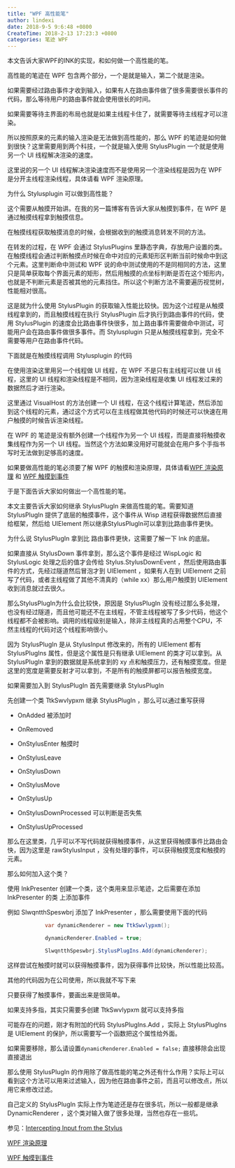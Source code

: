 ```yaml
---
title: "WPF 高性能笔"
author: lindexi
date: 2018-9-5 9:6:48 +0800
CreateTime: 2018-2-13 17:23:3 +0800
categories: 笔迹 WPF
---
```


本文告诉大家WPF的INK的实现，和如何做一个高性能的笔。

<!--more-->


<!-- csdn -->
<!-- 标签：笔迹，WPF -->

高性能的笔迹在 WPF 包含两个部分，一个是就是输入，第二个就是渲染。

如果需要经过路由事件才收到输入，如果有人在路由事件做了很多需要很长事件的代码，那么等待用户的路由事件就会使用很长的时间。

如果需要等待主界面的布局也就是如果主线程卡住了，就需要等待主线程才可以渲染。

所以按照原来的元素的输入渲染是无法做到高性能的，那么 WPF 的笔迹是如何做到很快？这里需要用到两个科技，一个就是输入使用 StylusPlugin 一个就是使用另一个 UI 线程解决渲染的速度。

这里说的另一个 UI 线程解决渲染速度而不是使用另一个渲染线程是因为在 WPF 是分开主线程渲染线程，具体请看 WPF 渲染原理。

为什么 Stylusplugin  可以做到高性能？

这个需要从触摸开始讲。在我的另一篇博客有告诉大家从触摸到事件，在 WPF 是通过触摸线程拿到触摸信息。

在触摸线程获取触摸消息的时候，会根据收到的触摸消息转发不同的方法。

在转发的过程，在 WPF 会通过 StylusPlugins 里静态字典，存放用户设置的类。在触摸线程会通过判断触摸点时候在命中对应的元素矩形区判断当前时候命中到这个元素。这里判断命中测试和 WPF 说的命中测试使用的不是同相同的方法，这里只是简单获取每个界面元素的矩形，然后用触摸的点坐标判断是否在这个矩形内，也就是不判断元素是否被其他的元素挡住。所以这个判断方法不需要遍历视觉树，性能相对很高。

这是就为什么使用 StylusPlugin 的获取输入性能比较快。因为这个过程是从触摸线程拿到的，而且触摸线程在执行 StylusPlugin 后才执行到路由事件的代码，使用 StylusPlugin 的速度会比路由事件快很多，加上路由事件需要做命中测试，可能用户会在路由事件做很多事件。而 Stylusplugin 只是从触摸线程拿到，完全不需要等用户在路由事件代码。

下面就是在触摸线程调用 Stylusplugin 的代码

在使用渲染这里用另一个线程做 UI 线程，在 WPF 不是只有主线程可以做 UI 线程，这里的 UI 线程和渲染线程是不相同，因为渲染线程是收集 UI 线程发过来的数据然后才进行渲染。

这里通过 VisualHost 的方法创建一个 UI 线程，在这个线程计算笔迹，然后添加到这个线程的元素，通过这个方式可以在主线程做其他代码的时候还可以快速在用户触摸的时候告诉渲染线程。

在 WPF 的 笔迹是没有额外创建一个线程作为另一个 UI 线程，而是直接将触摸收集线程作为另一个 UI 线程。当然这个方法如果没用好可能就会在用户多个手指书写时无法做到足够高的速度。

如果要做高性能的笔必须要了解 WPF 的触摸和渲染原理，具体请看[WPF 渲染原理](https://lindexi.gitee.io/post/WPF-%E6%B8%B2%E6%9F%93%E5%8E%9F%E7%90%86.html ) 和 [WPF 触摸到事件](https://lindexi.gitee.io/post/WPF-%E8%A7%A6%E6%91%B8%E5%88%B0%E4%BA%8B%E4%BB%B6.html )

于是下面告诉大家如何做出一个高性能的笔。

本文主要告诉大家如何继承 StylusPlugIn 来做高性能的笔。需要知道 StylusPlugIn 提供了底层的触摸事件，这个事件从 Wisp 进程获得数据然后直接给框架，然后给 UIElement 所以继承StylusPlugIn可以拿到比路由事件更快。

为什么说 StylusPlugIn 拿到比 路由事件更快，这需要了解一下 lnk 的底层。

如果直接从 StylusDown 事件拿到，那么这个事件是经过 WispLogic 和 StylusLogic 处理之后的值才会传给 Stylus.StylusDownEvent ，然后使用路由事件的方式，先经过隧道然后冒泡才到 UIElement ，如果有人在到 UIElement 之前写了代码，或者主线程做了其他不清真的（while xx）那么用户触摸到 UIElement 收到消息就过去很久。

那么StylusPlugIn为什么会比较快，原因是 StylusPlugIn 没有经过那么多处理，也没有经过隧道，而且他可能还不在主线程，不管主线程被写了多少代码，他这个线程都不会被影响。调用的线程级别是输入，除非主线程真的占用整个CPU，不然主线程的代码对这个线程影响很小。

因为 StylusPlugIn 是从 StylusInput 修改来的，所有的 UIElement 都有 StylusPlugIns  属性，但是这个属性是只有继承 UIElement 的类才可以拿到。从 StylusPlugIn 拿到的数据就是系统拿到的 xy 点和触摸压力，还有触摸宽度。但是这里的宽度是需要反射才可以拿到，不是所有的触摸屏都可以报告触摸宽度。

如果需要加入到 StylusPlugIn 首先需要继承 StylusPlugIn

先创建一个类 TtkSwvlypxm 继承 StylusPlugIn ，那么可以通过重写获得

 - OnAdded 被添加时

 - OnRemoved 

 - OnStylusEnter 触摸时

 - OnStylusLeave

 - OnStylusDown

 - OnStylusMove

 - OnStylusUp

 - OnStylusDownProcessed 可以判断是否失焦

 - OnStylusUpProcessed

那么在这里类，几乎可以不写代码就获得触摸事件，从这里获得触摸事件比路由会快，因为这里是 rawStylusInput ，没有处理的事件，可以获得触摸宽度和触摸的元素。

那么如何加入这个类？

使用 InkPresenter 创建一个类，这个类用来显示笔迹，之后需要在添加 InkPresenter 的类 上添加事件

例如 SlwqntthSpeswbrj 添加了 InkPresenter ，那么需要使用下面的代码

```csharp
            var dynamicRenderer = new TtkSwvlypxm();

            dynamicRenderer.Enabled = true;

            SlwqntthSpeswbrj.StylusPlugIns.Add(dynamicRenderer);
```

这样尝试在触摸时就可以获得触摸事件，因为获得事件比较快，所以性能比较高。

其他的代码因为在公司使用，所以我就不写下来

只要获得了触摸事件，要画出来是很简单。

如果支持多指，其实只需要多创建 TtkSwvlypxm 就可以支持多指

可能存在的问题，刚才有附加的代码 StylusPlugIns.Add ，实际上 StylusPlugIns 是 UIElement 的保护，所以需要写一个函数把这个属性给外面。

如果需要移除，那么请设置`dynamicRenderer.Enabled = false;` 直接移除会出现直接退出

那么使用 StylusPlugIn 的作用除了做高性能的笔之外还有什么作用？实际上可以看到这个方法可以用来过滤输入，因为他在路由事件之前，而且可以修改点，所以用它来修改过滤。

自己定义的 StylusPlugIn 实际上作为笔迹还是存在很多坑，所以一般都是继承 DynamicRenderer ，这个类对输入做了很多处理，当然也存在一些坑。

参见：[Intercepting Input from the Stylus](https://docs.microsoft.com/en-us/dotnet/framework/wpf/advanced/intercepting-input-from-the-stylus )

[WPF 渲染原理](https://lindexi.gitee.io/post/WPF-%E6%B8%B2%E6%9F%93%E5%8E%9F%E7%90%86.html ) 

[WPF 触摸到事件](https://lindexi.gitee.io/post/WPF-%E8%A7%A6%E6%91%B8%E5%88%B0%E4%BA%8B%E4%BB%B6.html )

